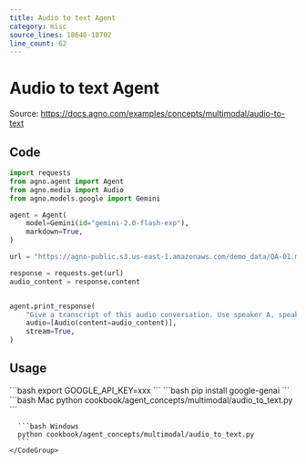 ```yaml
---
title: Audio to text Agent
category: misc
source_lines: 18640-18702
line_count: 62
---
```


# Audio to text Agent
Source: https://docs.agno.com/examples/concepts/multimodal/audio-to-text



## Code

```python
import requests
from agno.agent import Agent
from agno.media import Audio
from agno.models.google import Gemini

agent = Agent(
    model=Gemini(id="gemini-2.0-flash-exp"),
    markdown=True,
)

url = "https://agno-public.s3.us-east-1.amazonaws.com/demo_data/QA-01.mp3"

response = requests.get(url)
audio_content = response.content


agent.print_response(
    "Give a transcript of this audio conversation. Use speaker A, speaker B to identify speakers.",
    audio=[Audio(content=audio_content)],
    stream=True,
)
```

## Usage

<Steps>
  <Snippet file="create-venv-step.mdx" />

  <Step title="Set your API key">
    ```bash
    export GOOGLE_API_KEY=xxx
    ```
  </Step>

  <Step title="Install libraries">
    ```bash
    pip install google-genai
    ```
  </Step>

  <Step title="Run Agent">
    <CodeGroup>
      ```bash Mac
      python cookbook/agent_concepts/multimodal/audio_to_text.py
      ```

      ```bash Windows
      python cookbook/agent_concepts/multimodal/audio_to_text.py
      ```
    </CodeGroup>
  </Step>
</Steps>


